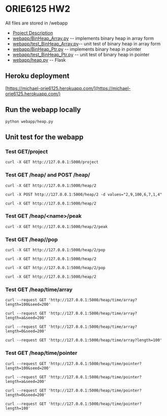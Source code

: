 ORIE6125 HW2
============

All files are stored in /webapp

* [Project Description](webapp/templates/project.html)
* [webapp/BinHeap\_Array.py](webapp/BinHeap_Array.py) -- implements binary heap in array form
* [webapp/test\_BinHeap\_Array.py](webapp/BinHeap_Array.py)-- unit test of binary heap in array form
* [webapp/BinHeap\_Ptr.py](webapp/BinHeap_Ptr.py)  -- implements binary heap in pointer
* [webapp/test\_BinHeap\_Ptr.py](webapp/test_BinHeap_Ptr.py) -- unit test of binary heap in pointer
* [webapp/heap.py](webapp/heap.py) -- Flask


Heroku deployment
-----------------
[https://michael-orie6125.herokuapp.com/](https://michael-orie6125.herokuapp.com/)


Run the webapp locally
----------------------

```
python webapp/heap.py
```

Unit test for the webapp
------------------------

### Test GET/project ###

```
curl -X GET http://127.0.0.1:5000/project
```

### Test GET /heap/<name> and POST /heap/<name> ###

```
curl -X GET http://127.0.0.1:5000/heap/2
```
```
curl -X POST http://127.0.0.1:5000/heap/2 -d values="2,9,100,6,7,1,4"
```
```
curl -X GET http://127.0.0.1:5000/heap/2
```

### Test GET /heap/\<name>/peak

```
curl -X GET http://127.0.0.1:5000/heap/2/peak
```

### Test GET /heap/<name>/pop

```
curl -X GET http://127.0.0.1:5000/heap/2/pop
```
```
curl -X GET http://127.0.0.1:5000/heap/2 
```
```
curl -X GET http://127.0.0.1:5000/heap/2/pop
```
```
curl -X GET http://127.0.0.1:5000/heap/2
```

### Test GET /heap/time/array

```
curl --request GET 'http://127.0.0.1:5000/heap/time/array?length=100&seed=200'
```
```
curl --request GET 'http://127.0.0.1:5000/heap/time/array?length=a&seed=200'
```
```
curl --request GET 'http://127.0.0.1:5000/heap/time/array?length=0&seed=200'
```
```
curl --request GET 'http://127.0.0.1:5000/heap/time/array?length=100'
```

### Test GET /heap/time/pointer

```
curl --request GET 'http://127.0.0.1:5000/heap/time/pointer?length=100&seed=200'
```
```
curl --request GET 'http://127.0.0.1:5000/heap/time/pointer?length=a&seed=200'
```
```
curl --request GET 'http://127.0.0.1:5000/heap/time/pointer?length=0&seed=200'
```
```
curl --request GET 'http://127.0.0.1:5000/heap/time/pointer?length=100'
```

